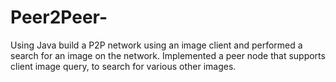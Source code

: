 # Peer2Peer-
Using Java build a P2P network using an image client and performed a search for an image on the network. Implemented a peer node that supports client image query, to search for various other images. 
